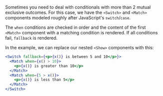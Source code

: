 Sometimes you need to deal with conditionals with more than 2 mutual exclusive outcomes. For this case, we have the `<Switch>` and `<Match>` components modeled roughly after JavaScript's `switch`/`case`.

The `when` conditions are checked in order and the content of the first `<Match>` component with a matching condition is rendered. If all conditions fail, `fallback` is rendered.

In the example, we can replace our nested `<Show>` components with this:

```jsx
<Switch fallback={<p>{x()} is between 5 and 10</p>}>
  <Match when={x() > 10}>
    <p>{x()} is greater than 10</p>
  </Match>
  <Match when={5 > x()}>
    <p>{x()} is less than 5</p>
  </Match>
</Switch>
```
